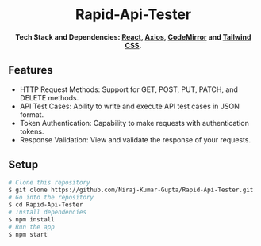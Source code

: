 <h1 align="center">
     Rapid-Api-Tester
</h1>

<h4 align="center">
  Tech Stack and Dependencies: 
  <a href="http://reactjs.org" target="_blank">React</a>,
  <a href="https://axios-http.com" target="_blank">Axios</a>, 
  <a href="https://codemirror.net/" target="_blank">CodeMirror</a> and 
  <a href="https://tailwindcss.com" target="_blank">Tailwind CSS</a>.
</h4>

## Features

- HTTP Request Methods: Support for GET, POST, PUT, PATCH, and DELETE methods.
- API Test Cases: Ability to write and execute API test cases in JSON format.
- Token Authentication: Capability to make requests with authentication tokens.
- Response Validation: View and validate the response of your requests.

## Setup

```bash
# Clone this repository
$ git clone https://github.com/Niraj-Kumar-Gupta/Rapid-Api-Tester.git
# Go into the repository
$ cd Rapid-Api-Tester
# Install dependencies
$ npm install
# Run the app
$ npm start
```

